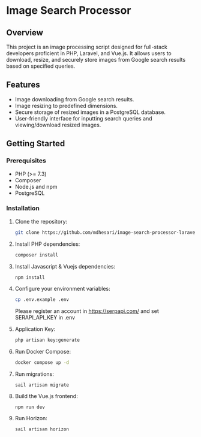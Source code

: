 # Image Search Processor

## Overview

This project is an image processing script designed for full-stack developers proficient in PHP, Laravel, and Vue.js. It allows users to download, resize, and securely store images from Google search results based on specified queries.

## Features

- Image downloading from Google search results.
- Image resizing to predefined dimensions.
- Secure storage of resized images in a PostgreSQL database.
- User-friendly interface for inputting search queries and viewing/download resized images.

## Getting Started

### Prerequisites

- PHP (>= 7.3)
- Composer
- Node.js and npm
- PostgreSQL

### Installation

1. Clone the repository:

   ```bash
   git clone https://github.com/mdhesari/image-search-processor-laravel-vuejs.git
   ```
   
2. Install PHP dependencies:

   ```bash
   composer install
   ```
3. Install Javascript & Vuejs dependencies:

    ```bash
    npm install
    ```
    
4. Configure your environment variables:

    ```bash
    cp .env.example .env
    ```
    
    Please register an account in https://serpapi.com/ and set SERAPI_API_KEY in .env
    
5. Application Key:

    ```bash
    php artisan key:generate
    ```

5. Run Docker Compose:

    ```bash
    docker compose up -d
    ```
    
6. Run migrations:

    ```
    sail artisan migrate
    ```

7. Build the Vue.js frontend:

    ```
    npm run dev
    ```

8. Run Horizon:

    ```
    sail artisan horizon
    ```
